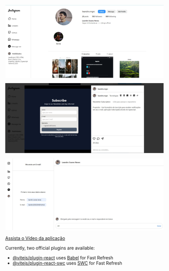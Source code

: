 ![Imagem da tela inicial](./src/assets/For-Readme/Tela%20inicial.jpeg)

![Aqui pode visualizar meus projetos como se estivesse navegando meu feed do instagram](./src/assets/For-Readme/feed%20de%20projetos.jpeg)

![Aqui você pode me mandar um e-mail como se estivesse enviando uma mensagem na minha DM](./src/assets/For-Readme/Dm(envia%20e-mail).jpeg)

[Assista o Vídeo da aplicação](./src/assets/For-Readme/screen_InstaPortifólio.mp4)

Currently, two official plugins are available:

- [@vitejs/plugin-react](https://github.com/vitejs/vite-plugin-react/blob/main/packages/plugin-react/README.md) uses [Babel](https://babeljs.io/) for Fast Refresh
- [@vitejs/plugin-react-swc](https://github.com/vitejs/vite-plugin-react-swc) uses [SWC](https://swc.rs/) for Fast Refresh

 